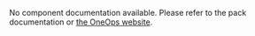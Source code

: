 No component documentation available. Please refer to the pack documentation or [the OneOps website](http://oneops.com).